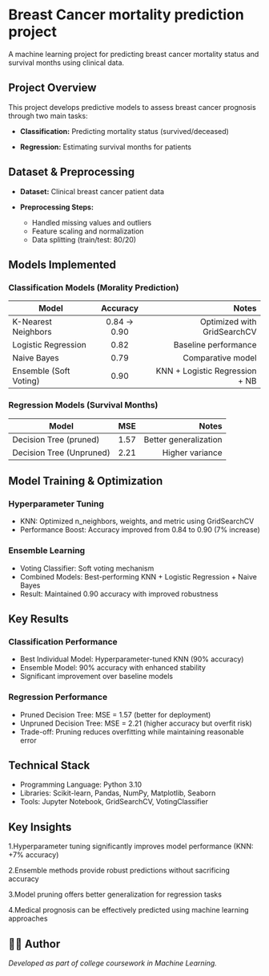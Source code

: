 # Breast Cancer mortality prediction project
A machine learning project for predicting breast cancer mortality status and survival months using clinical data.

## Project Overview
This project develops predictive models to assess breast cancer prognosis through two main tasks:

- **Classification:** Predicting mortality status (survived/deceased)

- **Regression:** Estimating survival months for patients

## Dataset & Preprocessing
- **Dataset:** Clinical breast cancer patient data

- **Preprocessing Steps:**
     - Handled missing values and outliers
     - Feature scaling and normalization
     - Data splitting (train/test: 80/20)
 
## Models Implemented
### Classification Models (Morality Prediction)

|Model | Accuracy	| Notes
|-----|:--------:|------:|
|K-Nearest Neighbors|	0.84 → 0.90 |	Optimized with GridSearchCV
|Logistic Regression|	0.82|	Baseline performance
|Naive Bayes|	0.79 |	Comparative model
|Ensemble (Soft Voting) |	0.90 |	KNN + Logistic Regression + NB

### Regression Models (Survival Months)
|Model | MSE	| Notes
|-----|:--------:|------:|
|Decision Tree (pruned)	| 1.57 | Better generalization
|Decision Tree (Unpruned)| 2.21| Higher variance

## Model Training & Optimization
### Hyperparameter Tuning
- KNN: Optimized n_neighbors, weights, and metric using GridSearchCV
- Performance Boost: Accuracy improved from 0.84 to 0.90 (7% increase)
### Ensemble Learning
- Voting Classifier: Soft voting mechanism
- Combined Models: Best-performing KNN + Logistic Regression + Naive Bayes
- Result: Maintained 0.90 accuracy with improved robustness
## Key Results
### Classification Performance
- Best Individual Model: Hyperparameter-tuned KNN (90% accuracy)
- Ensemble Model: 90% accuracy with enhanced stability
- Significant improvement over baseline models
### Regression Performance
- Pruned Decision Tree: MSE = 1.57 (better for deployment)
- Unpruned Decision Tree: MSE = 2.21 (higher accuracy but overfit risk)
- Trade-off: Pruning reduces overfitting while maintaining reasonable error
## Technical Stack
- Programming Language: Python 3.10
- Libraries: Scikit-learn, Pandas, NumPy, Matplotlib, Seaborn
- Tools: Jupyter Notebook, GridSearchCV, VotingClassifier

## Key Insights
1.Hyperparameter tuning significantly improves model performance (KNN: +7% accuracy)

2.Ensemble methods provide robust predictions without sacrificing accuracy

3.Model pruning offers better generalization for regression tasks

4.Medical prognosis can be effectively predicted using machine learning approaches

## 👨‍💻 Author
*Developed as part of college coursework in Machine Learning.*





